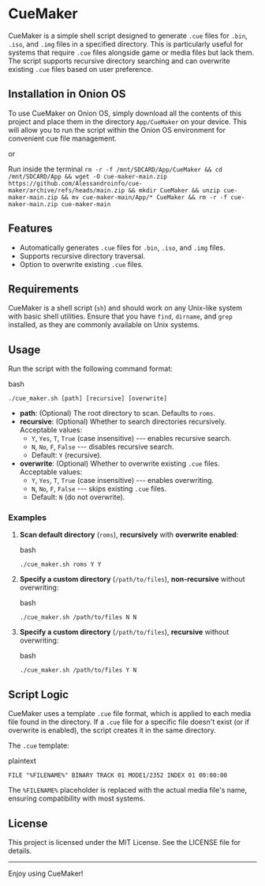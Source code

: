 CueMaker
========

CueMaker is a simple shell script designed to generate `.cue` files for `.bin`, `.iso`, and `.img` files in a specified directory. This is particularly useful for systems that require `.cue` files alongside game or media files but lack them. The script supports recursive directory searching and can overwrite existing `.cue` files based on user preference.

Installation in Onion OS
-------------------

To use CueMaker on Onion OS, simply download all the contents of this project and place them in the directory `App/CueMaker` on your device. This will allow you to run the script within the Onion OS environment for convenient cue file management.

or

Run inside the terminal `rm -r -f /mnt/SDCARD/App/CueMaker && cd /mnt/SDCARD/App && wget -O cue-maker-main.zip https://github.com/Alessandroinfo/cue-maker/archive/refs/heads/main.zip && mkdir CueMaker && unzip cue-maker-main.zip && mv cue-maker-main/App/* CueMaker && rm -r -f cue-maker-main.zip cue-maker-main`


Features
--------

-   Automatically generates `.cue` files for `.bin`, `.iso`, and `.img` files.
-   Supports recursive directory traversal.
-   Option to overwrite existing `.cue` files.

Requirements
------------

CueMaker is a shell script (`sh`) and should work on any Unix-like system with basic shell utilities. Ensure that you have `find`, `dirname`, and `grep` installed, as they are commonly available on Unix systems.

Usage
-----

Run the script with the following command format:

bash

`./cue_maker.sh [path] [recursive] [overwrite]`

-   **path**: (Optional) The root directory to scan. Defaults to `roms`.
-   **recursive**: (Optional) Whether to search directories recursively. Acceptable values:
    -   `Y`, `Yes`, `T`, `True` (case insensitive) --- enables recursive search.
    -   `N`, `No`, `F`, `False` --- disables recursive search.
    -   Default: `Y` (recursive).
-   **overwrite**: (Optional) Whether to overwrite existing `.cue` files. Acceptable values:
    -   `Y`, `Yes`, `T`, `True` (case insensitive) --- enables overwriting.
    -   `N`, `No`, `F`, `False` --- skips existing `.cue` files.
    -   Default: `N` (do not overwrite).

### Examples

1.  **Scan default directory** (`roms`), **recursively** with **overwrite enabled**:

    bash

    `./cue_maker.sh roms Y Y`

2.  **Specify a custom directory** (`/path/to/files`), **non-recursive** without overwriting:

    bash

    `./cue_maker.sh /path/to/files N N`

3.  **Specify a custom directory** (`/path/to/files`), **recursive** without overwriting:

    bash

    `./cue_maker.sh /path/to/files Y N`

Script Logic
------------

CueMaker uses a template `.cue` file format, which is applied to each media file found in the directory. If a `.cue` file for a specific file doesn't exist (or if overwrite is enabled), the script creates it in the same directory.

The `.cue` template:

plaintext

`FILE "%FILENAME%" BINARY
TRACK 01 MODE1/2352
INDEX 01 00:00:00`

The `%FILENAME%` placeholder is replaced with the actual media file's name, ensuring compatibility with most systems.

License
-------

This project is licensed under the MIT License. See the LICENSE file for details.

* * * * *

Enjoy using CueMaker!
